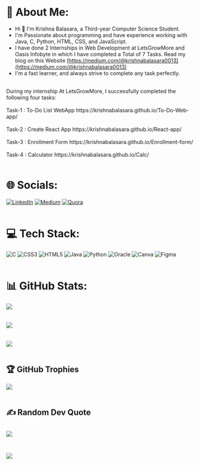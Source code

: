 # 💫 About Me:
- Hi 👋 I'm Krishna Balasara, a Third-year Computer Science Student.
- I'm Passionate about programming and have experience working with Java, C, Python, HTML, CSS, and JavaScript.
- I have done 2 Internships in Web Development at LetsGrowMore and Oasis Infobyte in which I have completed a Total of 7 Tasks. Read my blog on this Website [https://medium.com/@krishnabalasara0013](https://medium.com/@krishnabalasara0013)
- I'm a fast learner, and always strive to complete any task perfectly.<br><br>
<tr>During my internship At LetsGrowMore, I successfully completed the following four tasks:
<br><br>
Task-1 : To-Do List WebApp https://krishnabalasara.github.io/To-Do-Web-app/<br><br>
Task-2 : Create React App https://krishnabalasara.github.io/React-app/<br><br>
Task-3 : Enrollment Form https://krishnabalasara.github.io/Enrollment-form/<br><br>
Task-4 : Calculator https://krishnabalasara.github.io/Calc/
<br><br>

# 🌐 Socials:
[![LinkedIn](https://img.shields.io/badge/LinkedIn-%230077B5.svg?logo=linkedin&logoColor=white)](https://www.linkedin.com/in/krishna-balasara-a151a2223/) [![Medium](https://img.shields.io/badge/Medium-12100E?logo=medium&logoColor=white)](https://medium.com/@krishnabalasara0013) [![Quora](https://img.shields.io/badge/Quora-%23B92B27.svg?logo=Quora&logoColor=white)](https://www.quora.com/profile/Krishna-Balasara-1) 
<br><br>

# 💻 Tech Stack:
![C](https://img.shields.io/badge/c-%2300599C.svg?style=for-the-badge&logo=c&logoColor=white) ![CSS3](https://img.shields.io/badge/css3-%231572B6.svg?style=for-the-badge&logo=css3&logoColor=white) ![HTML5](https://img.shields.io/badge/html5-%23E34F26.svg?style=for-the-badge&logo=html5&logoColor=white) ![Java](https://img.shields.io/badge/java-%23ED8B00.svg?style=for-the-badge&logo=java&logoColor=white) ![Python](https://img.shields.io/badge/python-3670A0?style=for-the-badge&logo=python&logoColor=ffdd54) ![Oracle](https://img.shields.io/badge/Oracle-F80000?style=for-the-badge&logo=oracle&logoColor=white) ![Canva](https://img.shields.io/badge/Canva-%2300C4CC.svg?style=for-the-badge&logo=Canva&logoColor=white) 	![Figma](https://img.shields.io/badge/figma-%23F24E1E.svg?style=for-the-badge&logo=figma&logoColor=white)
<br><br>

# 📊 GitHub Stats:
![](https://github-readme-stats.vercel.app/api?username=KrishnaBalasara&theme=radical&hide_border=false&include_all_commits=true&count_private=true)<br><br><br>
![](https://github-readme-streak-stats.herokuapp.com/?user=KrishnaBalasara&theme=radical&hide_border=false)<br/><br><br>
![](https://github-readme-stats.vercel.app/api/top-langs/?username=KrishnaBalasara&theme=radical&hide_border=false&include_all_commits=true&count_private=true&layout=compact)
<br><br>

## 🏆 GitHub Trophies
![](https://github-profile-trophy.vercel.app/?username=KrishnaBalasara&theme=radical&no-frame=false&no-bg=false&margin-w=4)
<br><br>
## ✍️ Random Dev Quote
![](https://quotes-github-readme.vercel.app/api?type=horizontal&theme=radical)
<br><br>
---
[![](https://visitcount.itsvg.in/api?id=KrishnaBalasara&icon=0&color=0)](https://visitcount.itsvg.in)

<!-- Proudly created with GPRM ( https://gprm.itsvg.in ) -->





